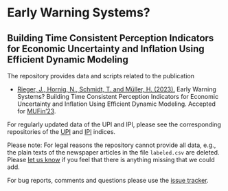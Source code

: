 # Early Warning Systems?
## Building Time Consistent Perception Indicators for Economic Uncertainty and Inflation Using Efficient Dynamic Modeling
The repository provides data and scripts related to the publication

* [Rieger, J., Hornig, N., Schmidt, T. and Müller, H. (2023).](https://github.com/JonasRieger/mufin23/blob/master/paper.pdf) Early Warning Systems? Building Time Consistent Perception Indicators for Economic Uncertainty and Inflation Using Efficient Dynamic Modeling. Accepted for [MUFin’23](https://sites.google.com/view/w-mufin).

For regularly updated data of the UPI and IPI, please see the corresponding repositories of the [UPI](https://github.com/JonasRieger/upi) and [IPI](https://github.com/JonasRieger/ipi) indices.

Please note: For legal reasons the repository cannot provide all data, e.g., the plain texts of the newspaper articles in the file `labeled.csv` are deleted. Please [let us know](https://github.com/JonasRieger/upi/issues) if you feel that there is anything missing that we could add. 

For bug reports, comments and questions please use the [issue tracker](https://github.com/JonasRieger/mufin23/issues).
